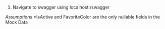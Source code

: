 1. Navigate to swagger using localhost:<port>/swagger

*Assumptions*
*IsActive and FavoriteColor are the only nullable fields in the Mock Data